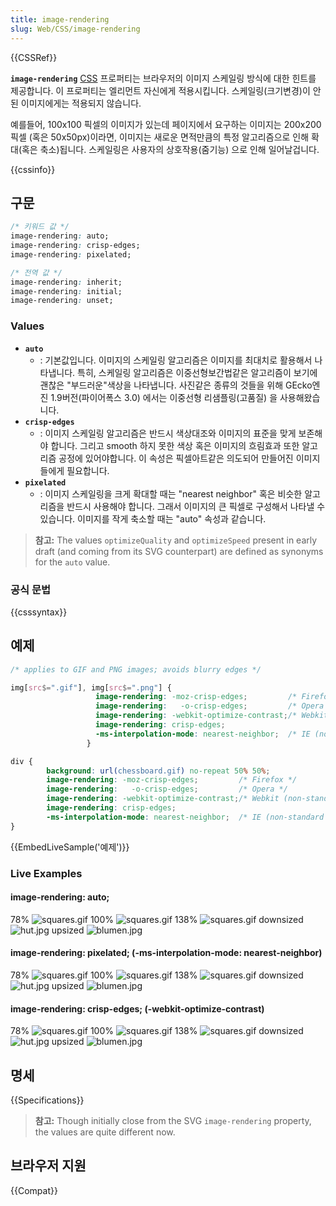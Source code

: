 ```yaml
---
title: image-rendering
slug: Web/CSS/image-rendering
---
```

{{CSSRef}}

**`image-rendering`** [CSS](/ko/docs/Web/CSS) 프로퍼티는 브라우저의 이미지 스케일링 방식에 대한 힌트를 제공합니다. 이 프로퍼티는 엘리먼트 자신에게 적용시킵니다. 스케일링(크기변경)이 안 된 이미지에게는 적용되지 않습니다.

예를들어, 100x100 픽셀의 이미지가 있는데 페이지에서 요구하는 이미지는 200x200픽셀 (혹은 50x50px)이라면, 이미지는 새로운 면적만큼의 특정 알고리즘으로 인해 확대(혹은 축소)됩니다. 스케일링은 사용자의 상호작용(줌기능) 으로 인해 일어날겁니다.

{{cssinfo}}

## 구문

```css
/* 키워드 값 */
image-rendering: auto;
image-rendering: crisp-edges;
image-rendering: pixelated;

/* 전역 값 */
image-rendering: inherit;
image-rendering: initial;
image-rendering: unset;
```

### Values

- **`auto`**
  - : 기본값입니다.
    이미지의 스케일링 알고리즘은 이미지를 최대치로 활용해서 나타냅니다. 특히, 스케일링 알고리즘은 이중선형보간법같은 알고리즘이 보기에 괜찮은 "부드러운"색상을 나타냅니다. 사진같은 종류의 것들을 위해 GEcko엔진 1.9버전(파이어폭스 3.0) 에서는 이중선형 리샘플링(고품질) 을 사용해왔습니다.
- **`crisp-edges`**
  - : 이미지 스케일링 알고리즘은 반드시 색상대조와 이미지의 표준을 맞게 보존해야 합니다. 그리고 smooth 하지 못한 색상 혹은 이미지의 흐림효과 또한 알고리즘 공정에 있어야합니다. 이 속성은 픽셀아트같은 의도되어 만들어진 이미지들에게 필요합니다.
- **`pixelated`**
  - : 이미지 스케일링을 크게 확대할 때는 "nearest neighbor" 혹은 비슷한 알고리즘을 반드시 사용해야 합니다. 그래서 이미지의 큰 픽셀로 구성해서 나타낼 수 있습니다. 이미지를 작게 축소할 때는 "auto" 속성과 같습니다.

> **참고:** The values <span id="cke_bm_145S" class="hidden"></span>`optimizeQuality` and `optimizeSpeed` present in early draft (and coming from its SVG counterpart) are defined as synonyms for the `auto` value.

### 공식 문법

{{csssyntax}}

## 예제

```css
/* applies to GIF and PNG images; avoids blurry edges */

img[src$=".gif"], img[src$=".png"] {
                   image-rendering: -moz-crisp-edges;         /* Firefox */
                   image-rendering:   -o-crisp-edges;         /* Opera */
                   image-rendering: -webkit-optimize-contrast;/* Webkit (non-standard naming) */
                   image-rendering: crisp-edges;
                   -ms-interpolation-mode: nearest-neighbor;  /* IE (non-standard property) */
                 }
```

```css
div {
        background: url(chessboard.gif) no-repeat 50% 50%;
        image-rendering: -moz-crisp-edges;         /* Firefox */
        image-rendering:   -o-crisp-edges;         /* Opera */
        image-rendering: -webkit-optimize-contrast;/* Webkit (non-standard naming) */
        image-rendering: crisp-edges;
        -ms-interpolation-mode: nearest-neighbor;  /* IE (non-standard property) */
}
```

{{EmbedLiveSample('예제')}}

### Live Examples

#### image-rendering: auto;

78% ![squares.gif](/@api/deki/files/3612/=squares.gif) 100% ![squares.gif](/@api/deki/files/3612/=squares.gif) 138% ![squares.gif](/@api/deki/files/3612/=squares.gif) downsized ![hut.jpg](/@api/deki/files/3613/=hut.jpg) upsized ![blumen.jpg](/@api/deki/files/3611/=blumen.jpg)

#### image-rendering: pixelated; (-ms-interpolation-mode: nearest-neighbor)

78% ![squares.gif](/@api/deki/files/3612/=squares.gif) 100% ![squares.gif](/@api/deki/files/3612/=squares.gif) 138% ![squares.gif](/@api/deki/files/3612/=squares.gif) downsized ![hut.jpg](/@api/deki/files/3613/=hut.jpg) upsized ![blumen.jpg](/@api/deki/files/3611/=blumen.jpg)

#### image-rendering: crisp-edges; (-webkit-optimize-contrast)

78% ![squares.gif](/@api/deki/files/3612/=squares.gif) 100% ![squares.gif](/@api/deki/files/3612/=squares.gif) 138% ![squares.gif](/@api/deki/files/3612/=squares.gif) downsized ![hut.jpg](/@api/deki/files/3613/=hut.jpg) upsized ![blumen.jpg](/@api/deki/files/3611/=blumen.jpg)

## 명세

{{Specifications}}

> **참고:** Though initially close from the SVG `image-rendering` property, the values are quite different now.

## 브라우저 지원

{{Compat}}
